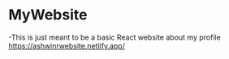 # MyWebsite
-This is just meant to be a basic React website about my profile
https://ashwinrwebsite.netlify.app/ 
